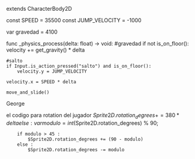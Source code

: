 extends CharacterBody2D


const SPEED = 35500
const JUMP_VELOCITY = -1000

var gravedad = 4100


func _physics_process(delta: float) -> void:
	#gravedad
	if not is_on_floor():
		velocity += get_gravity() * delta

	#salto
	if Input.is_action_pressed("salto") and is_on_floor():
		velocity.y = JUMP_VELOCITY

	velocity.x = SPEED * delta

	move_and_slide()
George

el codigo para rotation del jugador
$Sprite2D.rotation_degrees += 380 * delta
	else :
		var modulo = int($Sprite2D.rotation_degrees) % 90;
	
		if modulo > 45 :
			$Sprite2D.rotation_degrees += (90 - modulo)
		else :
			$Sprite2D.rotation_degrees -= modulo
